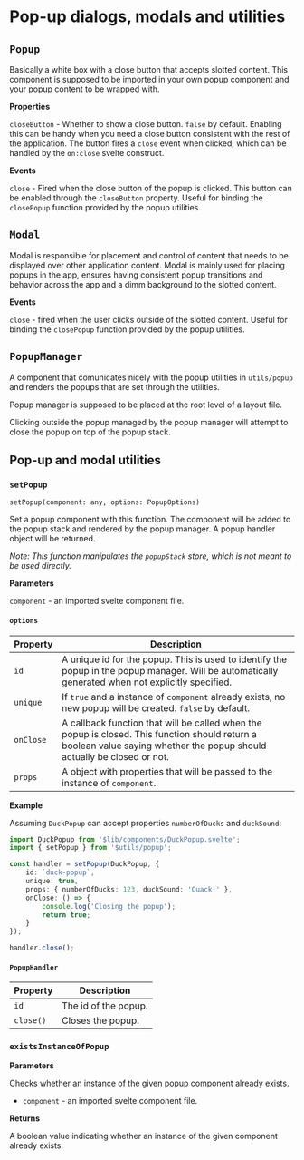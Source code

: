 # Pop-up dialogs, modals and utilities

## `Popup`

Basically a white box with a close button that accepts slotted content. This component is supposed to be imported in your own popup component and your popup content to be wrapped with.

**Properties**

`closeButton` - Whether to show a close button. `false` by default. Enabling this can be handy when you need a close button
consistent with the rest of the application. The button fires a `close` event when clicked, which can be handled by the `on:close` svelte construct.

**Events**

`close` - Fired when the close button of the popup is clicked. This button can be enabled through the `closeButton` property. Useful for binding the `closePopup` function provided by the popup utilities.

## `Modal`

Modal is responsible for placement and control of content that needs to be displayed over other application content. Modal is mainly used for placing popups in the app, ensures having consistent popup transitions and behavior across the app and a dimm background to the slotted content.

**Events**

`close` - fired when the user clicks outside of the slotted content. Useful for binding the `closePopup` function provided by the popup utilities.

## `PopupManager`

A component that comunicates nicely with the popup utilities in `utils/popup` and renders the popups that are set through the utilities.

Popup manager is supposed to be placed at the root level of a layout file.

Clicking outside the popup managed by the popup manager will attempt to close the popup on top of the popup stack.

## Pop-up and modal utilities

### `setPopup`

`setPopup(component: any, options: PopupOptions)`

Set a popup component with this function. The component will be added to the popup stack and rendered by the popup manager. A popup handler object will be returned.

_Note: This function manipulates the `popupStack` store, which is not meant to be used directly._

**Parameters**

`component` - an imported svelte component file.

#### `options`

| Property  | Description                                                                                                                                                              |
| --------- | ------------------------------------------------------------------------------------------------------------------------------------------------------------------------ |
| `id`      | A unique id for the popup. This is used to identify the popup in the popup manager. Will be automatically generated when not explicitly specified.                       |
| `unique`  | If `true` and a instance of `component` already exists, no new popup will be created. `false` by default.                                                                |
| `onClose` | A callback function that will be called when the popup is closed. This function should return a boolean value saying whether the popup should actually be closed or not. |
| `props`   | A object with properties that will be passed to the instance of `component`.                                                                                             |

**Example**

Assuming `DuckPopup` can accept properties `numberOfDucks` and `duckSound`:

```ts
import DuckPopup from '$lib/components/DuckPopup.svelte';
import { setPopup } from '$utils/popup';

const handler = setPopup(DuckPopup, {
	id: `duck-popup`,
	unique: true,
	props: { numberOfDucks: 123, duckSound: 'Quack!' },
	onClose: () => {
		console.log('Closing the popup');
		return true;
	}
});

handler.close();
```

#### `PopupHandler`

| Property  | Description          |
| --------- | -------------------- |
| `id`      | The id of the popup. |
| `close()` | Closes the popup.    |

### `existsInstanceOfPopup`

**Parameters**

Checks whether an instance of the given popup component already exists.

- `component` - an imported svelte component file.

**Returns**

A boolean value indicating whether an instance of the given component already exists.
